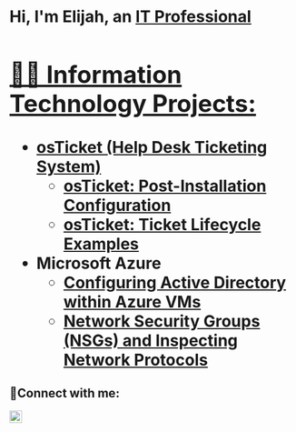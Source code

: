 <h1>Hi, I'm Elijah, an <a href="https://linkedin.com/in/elijah-mcgill-811b0423b/">IT Professional

<h2>👨‍💻 Information Technology Projects:</h2>

- <b>osTicket (Help Desk Ticketing System)</b>
   - [osTicket: Post-Installation Configuration](https://github.com/emcgill30/post-install-config)
  - [osTicket: Ticket Lifecycle Examples](https://github.com/emcgill30/ticket-lifecycle)
- <b>Microsoft Azure</b>
  - [Configuring Active Directory within Azure VMs](https://github.com/emcgill30/configure-ad)
  - [Network Security Groups (NSGs) and Inspecting Network Protocols](https://github.com/emcgill30/azure-network-protocols)

<h2>🤳Connect with me:</h2>


[<img align="left" alt="in/elijah-mcgill-811b0423b/ | LinkedIn" width="22px" src="https://cdn.jsdelivr.net/npm/simple-icons@v3/icons/linkedin.svg" />][linkedin]




[linkedin]: https://linkedin.com/in/elijah-mcgill-811b0423b/
